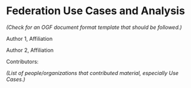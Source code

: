 # Federation Use Cases and Analysis

_(Check for an OGF document format template that should be followed.)_

Author 1, Affiliation

Author 2, Affiliation

Contributors:

_(List of people/organizations that contributed material, especially Use Cases.)_

